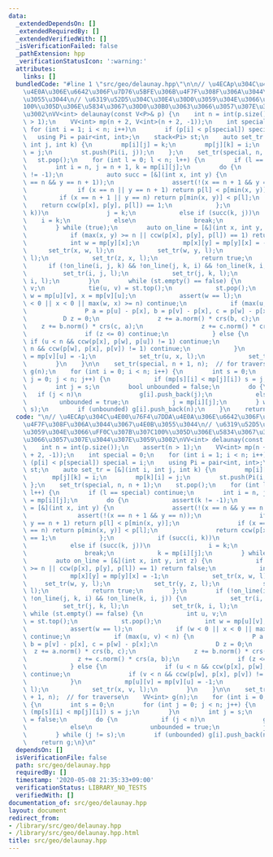```yaml
---
data:
  _extendedDependsOn: []
  _extendedRequiredBy: []
  _extendedVerifiedWith: []
  _isVerificationFailed: false
  _pathExtension: hpp
  _verificationStatusIcon: ':warning:'
  attributes:
    links: []
  bundledCode: "#line 1 \"src/geo/delaunay.hpp\"\n\n// \u4ECAp\u304C\u4E00\u76F4\u7DDA\
    \u4E0A\u306E\u6642\u306F\u7D76\u5BFE\u306B\u4F7F\u308F\u306A\u3044\u3067\u4E0B\
    \u3055\u3044\n// \u6319\u52D5\u304C\u30E4\u30D0\u3059\u304E\u3066\uFF0C\u307B\u307C\
    100%\u305D\u306E\u5834\u3067\u30D0\u30B0\u3063\u3066\u3057\u307E\u3044\u307E\u3059\
    \u3002\nVV<int> delaunay(const V<P>& p) {\n    int n = int(p.size());\n    assert(n\
    \ > 1);\n    VV<int> mp(n + 2, V<int>(n + 2, -1));\n    int special = 0;\n   \
    \ for (int i = 1; i < n; i++)\n        if (p[i] < p[special]) special = i;\n \
    \   using Pi = pair<int, int>;\n    stack<Pi> st;\n    auto set_tr = [&](int i,\
    \ int j, int k) {\n        mp[i][j] = k;\n        mp[j][k] = i;\n        mp[k][i]\
    \ = j;\n        st.push(Pi(i, j));\n    };\n    set_tr(special, n, n + 1);\n \
    \   st.pop();\n    for (int l = 0; l < n; l++) {\n        if (l == special) continue;\n\
    \        int i = n, j = n + 1, k = mp[i][j];\n        do {\n            assert(k\
    \ != -1);\n            auto succ = [&](int x, int y) {\n                assert(!(x\
    \ == n && y == n + 1));\n                assert(!(x == n + 1 && y == n));\n  \
    \              if (x == n || y == n + 1) return p[l] < p[min(x, y)];\n       \
    \         if (x == n + 1 || y == n) return p[min(x, y)] < p[l];\n            \
    \    return ccw(p[x], p[y], p[l]) == 1;\n            };\n            if (succ(i,\
    \ k))\n                j = k;\n            else if (succ(k, j))\n            \
    \    i = k;\n            else\n                break;\n            k = mp[i][j];\n\
    \        } while (true);\n        auto on_line = [&](int x, int y, int z) {\n\
    \            if (max(x, y) >= n || ccw(p[x], p[y], p[l]) == 1) return false;\n\
    \            int w = mp[y][x];\n            mp[x][y] = mp[y][x] = -1;\n      \
    \      set_tr(x, w, l);\n            set_tr(w, y, l);\n            set_tr(y, z,\
    \ l);\n            set_tr(z, x, l);\n            return true;\n        };\n  \
    \      if (!on_line(i, j, k) && !on_line(j, k, i) && !on_line(k, i, j)) {\n  \
    \          set_tr(i, j, l);\n            set_tr(j, k, l);\n            set_tr(k,\
    \ i, l);\n        }\n        while (st.empty() == false) {\n            int u,\
    \ v;\n            tie(u, v) = st.top();\n            st.pop();\n            int\
    \ w = mp[u][v], x = mp[v][u];\n            assert(w == l);\n            if (w\
    \ < 0 || x < 0 || max(w, x) >= n) continue;\n            if (max(u, v) < n) {\n\
    \                P a = p[u] - p[x], b = p[v] - p[x], c = p[w] - p[x];\n      \
    \          D z = 0;\n                z += a.norm() * crs(b, c);\n            \
    \    z += b.norm() * crs(c, a);\n                z += c.norm() * crs(a, b);\n\
    \                if (z <= 0) continue;\n            } else {\n               \
    \ if (u < n && ccw(p[x], p[w], p[u]) != 1) continue;\n                if (v <\
    \ n && ccw(p[w], p[x], p[v]) != 1) continue;\n            }\n            mp[u][v]\
    \ = mp[v][u] = -1;\n            set_tr(u, x, l);\n            set_tr(x, v, l);\n\
    \        }\n    }\n\n    set_tr(special, n + 1, n);  // for traverse\n    VV<int>\
    \ g(n);\n    for (int i = 0; i < n; i++) {\n        int s = 0;\n        for (int\
    \ j = 0; j < n; j++) {\n            if (mp[s][i] < mp[j][i]) s = j;\n        }\n\
    \        int j = s;\n        bool unbounded = false;\n        do {\n         \
    \   if (j < n)\n                g[i].push_back(j);\n            else\n       \
    \         unbounded = true;\n            j = mp[i][j];\n        } while (j !=\
    \ s);\n        if (unbounded) g[i].push_back(n);\n    }\n    return g;\n}\n"
  code: "\n// \u4ECAp\u304C\u4E00\u76F4\u7DDA\u4E0A\u306E\u6642\u306F\u7D76\u5BFE\u306B\
    \u4F7F\u308F\u306A\u3044\u3067\u4E0B\u3055\u3044\n// \u6319\u52D5\u304C\u30E4\u30D0\
    \u3059\u304E\u3066\uFF0C\u307B\u307C100%\u305D\u306E\u5834\u3067\u30D0\u30B0\u3063\
    \u3066\u3057\u307E\u3044\u307E\u3059\u3002\nVV<int> delaunay(const V<P>& p) {\n\
    \    int n = int(p.size());\n    assert(n > 1);\n    VV<int> mp(n + 2, V<int>(n\
    \ + 2, -1));\n    int special = 0;\n    for (int i = 1; i < n; i++)\n        if\
    \ (p[i] < p[special]) special = i;\n    using Pi = pair<int, int>;\n    stack<Pi>\
    \ st;\n    auto set_tr = [&](int i, int j, int k) {\n        mp[i][j] = k;\n \
    \       mp[j][k] = i;\n        mp[k][i] = j;\n        st.push(Pi(i, j));\n   \
    \ };\n    set_tr(special, n, n + 1);\n    st.pop();\n    for (int l = 0; l < n;\
    \ l++) {\n        if (l == special) continue;\n        int i = n, j = n + 1, k\
    \ = mp[i][j];\n        do {\n            assert(k != -1);\n            auto succ\
    \ = [&](int x, int y) {\n                assert(!(x == n && y == n + 1));\n  \
    \              assert(!(x == n + 1 && y == n));\n                if (x == n ||\
    \ y == n + 1) return p[l] < p[min(x, y)];\n                if (x == n + 1 || y\
    \ == n) return p[min(x, y)] < p[l];\n                return ccw(p[x], p[y], p[l])\
    \ == 1;\n            };\n            if (succ(i, k))\n                j = k;\n\
    \            else if (succ(k, j))\n                i = k;\n            else\n\
    \                break;\n            k = mp[i][j];\n        } while (true);\n\
    \        auto on_line = [&](int x, int y, int z) {\n            if (max(x, y)\
    \ >= n || ccw(p[x], p[y], p[l]) == 1) return false;\n            int w = mp[y][x];\n\
    \            mp[x][y] = mp[y][x] = -1;\n            set_tr(x, w, l);\n       \
    \     set_tr(w, y, l);\n            set_tr(y, z, l);\n            set_tr(z, x,\
    \ l);\n            return true;\n        };\n        if (!on_line(i, j, k) &&\
    \ !on_line(j, k, i) && !on_line(k, i, j)) {\n            set_tr(i, j, l);\n  \
    \          set_tr(j, k, l);\n            set_tr(k, i, l);\n        }\n       \
    \ while (st.empty() == false) {\n            int u, v;\n            tie(u, v)\
    \ = st.top();\n            st.pop();\n            int w = mp[u][v], x = mp[v][u];\n\
    \            assert(w == l);\n            if (w < 0 || x < 0 || max(w, x) >= n)\
    \ continue;\n            if (max(u, v) < n) {\n                P a = p[u] - p[x],\
    \ b = p[v] - p[x], c = p[w] - p[x];\n                D z = 0;\n              \
    \  z += a.norm() * crs(b, c);\n                z += b.norm() * crs(c, a);\n  \
    \              z += c.norm() * crs(a, b);\n                if (z <= 0) continue;\n\
    \            } else {\n                if (u < n && ccw(p[x], p[w], p[u]) != 1)\
    \ continue;\n                if (v < n && ccw(p[w], p[x], p[v]) != 1) continue;\n\
    \            }\n            mp[u][v] = mp[v][u] = -1;\n            set_tr(u, x,\
    \ l);\n            set_tr(x, v, l);\n        }\n    }\n\n    set_tr(special, n\
    \ + 1, n);  // for traverse\n    VV<int> g(n);\n    for (int i = 0; i < n; i++)\
    \ {\n        int s = 0;\n        for (int j = 0; j < n; j++) {\n            if\
    \ (mp[s][i] < mp[j][i]) s = j;\n        }\n        int j = s;\n        bool unbounded\
    \ = false;\n        do {\n            if (j < n)\n                g[i].push_back(j);\n\
    \            else\n                unbounded = true;\n            j = mp[i][j];\n\
    \        } while (j != s);\n        if (unbounded) g[i].push_back(n);\n    }\n\
    \    return g;\n}\n"
  dependsOn: []
  isVerificationFile: false
  path: src/geo/delaunay.hpp
  requiredBy: []
  timestamp: '2020-05-08 21:35:33+09:00'
  verificationStatus: LIBRARY_NO_TESTS
  verifiedWith: []
documentation_of: src/geo/delaunay.hpp
layout: document
redirect_from:
- /library/src/geo/delaunay.hpp
- /library/src/geo/delaunay.hpp.html
title: src/geo/delaunay.hpp
---
```

